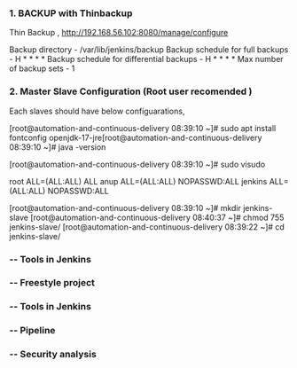 ### 1. BACKUP with Thinbackup
Thin Backup , http://192.168.56.102:8080/manage/configure

Backup directory - /var/lib/jenkins/backup
Backup schedule for full backups - H * * * *
Backup schedule for differential backups - H * * * *
Max number of backup sets - 1


### 2. Master Slave Configuration (Root user recomended )
Each slaves should have below configuarations,

[root@automation-and-continuous-delivery 08:39:10 ~]# sudo apt install fontconfig openjdk-17-jre[root@automation-and-continuous-delivery 08:39:10 ~]# java -version

[root@automation-and-continuous-delivery 08:39:10 ~]# sudo visudo

root    ALL=(ALL:ALL) ALL
anup    ALL=(ALL:ALL) NOPASSWD:ALL
jenkins ALL=(ALL:ALL) NOPASSWD:ALL

[root@automation-and-continuous-delivery 08:39:10 ~]# mkdir jenkins-slave
[root@automation-and-continuous-delivery 08:40:37 ~]# chmod 755 jenkins-slave/
[root@automation-and-continuous-delivery 08:39:22 ~]# cd jenkins-slave/




### -- Tools in Jenkins

### -- Freestyle project

### -- Tools in Jenkins

### -- Pipeline

### -- Security analysis


